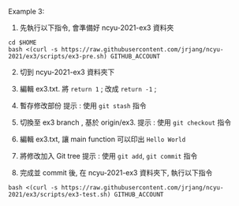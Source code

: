 Example 3:

1. 先執行以下指令, 會準備好 ncyu-2021-ex3 資料夾

```
cd $HOME
bash <(curl -s https://raw.githubusercontent.com/jrjang/ncyu-2021/ex3/scripts/ex3-pre.sh) GITHUB_ACCOUNT
```

2. 切到 ncyu-2021-ex3 資料夾下

3. 編輯 ex3.txt. 將 `return 1` ; 改成 `return -1` ;

4. 暫存修改部份
   提示 : 使用 `git stash` 指令

5. 切換至 ex3 branch , 基於 origin/ex3.
   提示 : 使用 `git checkout` 指令

6. 編輯 ex3.txt, 讓 main function 可以印出 `Hello World`

7. 將修改加入 Git tree
   提示 : 使用 `git add`, `git commit` 指令

8. 完成並 commit 後, 在 ncyu-2021-ex3 資料夾下, 執行以下指令

```
bash <(curl -s https://raw.githubusercontent.com/jrjang/ncyu-2021/ex3/scripts/ex3-test.sh) GITHUB_ACCOUNT
```
